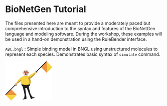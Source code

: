 # BioNetGen Tutorial

The files presented here are meant to provide a moderately paced but comprehensive introduction to the syntax and features of the BioNetGen language and modeling software. During the workshop, these examples will be used in a hand-on demonstration using the RuleBender interface.

`ABC.bngl`
: Simple binding model in BNGL using unstructured molecules to represent each species. Demonstrates basic syntax of `simulate` command.

![Flagman](images/Flagman.gif)
